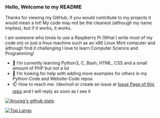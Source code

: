 ### Hello, Welcome to my README

Thanks for viewing my GitHub, if you would contribute to my projects it would mean a lot!
My code may not be the cleanest (although my name implies), but if it works, it works.

I am someone who loves to use a Raspberry Pi  (What I write most of my code on) or just a linux machine such as an x86 Linux Mint computer and although find it challenging I love to learn Computer Science and Programming!

- 🌱 I’m currently learning Python3, C, Bash, HTML, CSS and a small amount of PHP but not a lot
- 🤔 I’m looking for help with adding more examples for others in my Python-Code and Website-Code repos
- 📫 How to reach me: /dev/null or create an issue at [Issue Page of this repo](https://github.com/CleanMachine1/CleanMachine1/issues) and I will reply as soon as I see it


[![Anurag's github stats](https://github-readme-stats.vercel.app/api?username=CleanMachine1&theme=dark&show_icons=true)](https://github.com/anuraghazra/github-readme-stats)

[![Top Langs](https://github-readme-stats.vercel.app/api/top-langs/?username=CleanMachine1&layout=compact&theme=dark)](https://github.com/anuraghazra/github-readme-stats)
